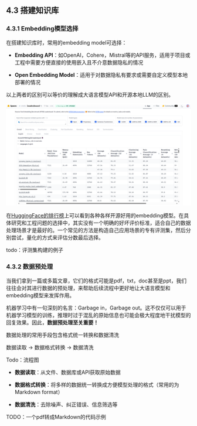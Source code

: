 ## 4.3 搭建知识库&#x20;

### 4.3.1 Embedding模型选择&#x20;

在搭建知识库时，常用的embedding model可选择：

* **Embedding API**：如OpenAI，Cohere，Mistral等的API服务，适用于项目或工程中需要方便直接的使用嵌入且不介意数据隐私的情况

* **Open Embedding Model**：适用于对数据隐私有要求或需要自定义模型本地部署的情况

以上两者的区别可以等价的理解成大语言模型API和开源本地LLM的区别。

![](../images/image-9-1741229906268-1.png)

在[HuggingFace的排行榜](https://huggingface.co/spaces/mteb/leaderboard)上可以看到各种各样开源好用的embedding模型。在具体研究和工程问题的选择中，其实没有一个明确的好坏评价标准，适合自己的数据处理场景才是最好的。一个常见的方法是构造自己应用场景的专有评测集，然后分别尝试，量化的方式来评估分数最后选择。

todo：评测集构建的例子



### 4.3.2 数据预处理&#x20;

当我们拿到一篇或多篇文章，它们的格式可能是pdf，txt，doc甚至是ppt，我们往往会对其进行数据的预处理，来帮助后续流程中更好地让大语言模型和embedding模型来发挥作用。

机器学习中有一句深刻的名言：Garbage in，Garbage out。这不仅仅可以用于机器学习模型的训练，推理时过于混乱的原始信息也可能会极大程度地干扰模型的回复效果。因此，**数据预处理至关重要！**

数据处理的常用手段包含格式统一转换和数据清洗

数据读取 → 数据格式转换 → 数据清洗

Todo：流程图

* **数据读取**：从文件、数据库或API获取原始数据

* **数据格式转换**：将多样的数据统一转换成方便模型处理的格式（常用的为Markdown format）

* **数据清洗**：去除噪声、纠正错误、信息筛选等

TODO：一个pdf转成Markdown的代码示例